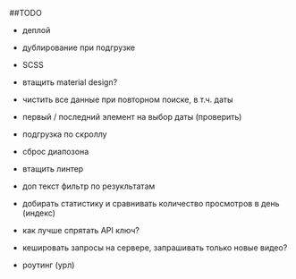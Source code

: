 ##TODO

* деплой
* дублирование при подгрузке

* SCSS
* втащить material design?

* чистить все данные при повторном поиске, в т.ч. даты
* первый / последний элемент на выбор даты (проверить)
* подгрузка по скроллу
* сброс диапозона
* втащить линтер

* доп текст фильтр по резукльтатам

* добирать статистику и сравнивать количество просмотров в день (индекс)

* как лучше спрятать API ключ?

* кешировать запросы на сервере, запрашивать только новые видео?
* роутинг (урл)